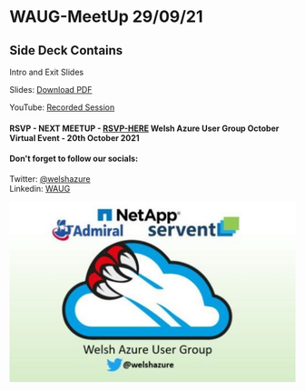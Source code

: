 # WAUG-MeetUp 29/09/21

## Side Deck Contains

Intro and Exit Slides

Slides: [Download PDF](https://github.com/jonnychipz/WAUG-MeetUp/blob/master/2021-Sept-29/WAUG%20-%20Meetup%20Slides%2029-09-21.pdf)</br>

YouTube: [Recorded Session](https://youtu.be/dzrpWRpoGQs)</br>


#### RSVP - NEXT MEETUP - [RSVP-HERE](https://www.meetup.com/MSFT-Stack/events/276168874/) Welsh Azure User Group October Virtual Event - 20th October 2021

#### Don't forget to follow our socials: </br>

Twitter: [@welshazure](http://www.twitter.com/welshazure) </br>
Linkedin: [WAUG](https://www.linkedin.com/groups/13866357/)


![Logo](../logo.PNG)
